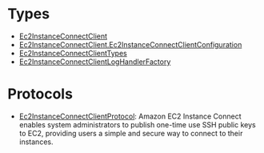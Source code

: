# Types

  - [Ec2InstanceConnectClient](/aws-sdk-swift/reference/0.x/AWSEC2InstanceConnect/Ec2InstanceConnectClient)
  - [Ec2InstanceConnectClient.Ec2InstanceConnectClientConfiguration](/aws-sdk-swift/reference/0.x/AWSEC2InstanceConnect/Ec2InstanceConnectClient_Ec2InstanceConnectClientConfiguration)
  - [Ec2InstanceConnectClientTypes](/aws-sdk-swift/reference/0.x/AWSEC2InstanceConnect/Ec2InstanceConnectClientTypes)
  - [Ec2InstanceConnectClientLogHandlerFactory](/aws-sdk-swift/reference/0.x/AWSEC2InstanceConnect/Ec2InstanceConnectClientLogHandlerFactory)

# Protocols

  - [Ec2InstanceConnectClientProtocol](/aws-sdk-swift/reference/0.x/AWSEC2InstanceConnect/Ec2InstanceConnectClientProtocol):
    Amazon EC2 Instance Connect enables system administrators to publish one-time use SSH
    public keys to EC2, providing users a simple and secure way to connect to their
    instances.
